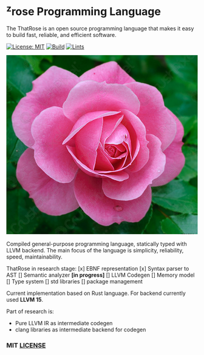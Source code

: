 # <sup>z</sup>rose Programming Language

The ThatRose is an open source programming language that makes it easy to 
build fast, reliable, and efficient software.

[![License: MIT](https://img.shields.io/badge/License-MIT-yellow.svg)](https://opensource.org/licenses/MIT)
[![Build](https://github.com/mrLSD/z-rose/actions/workflows/builds.yml/badge.svg)](https://github.com/mrLSD/z-rose/actions/workflows/builds.yml)
[![Lints](https://github.com/mrLSD/z-rose/actions/workflows/lints.yml/badge.svg)](https://github.com/mrLSD/z-rose/actions/workflows/lints.yml)


![ThatRose](img/that-rose.png)

Compiled general-purpose programming language, statically typed with LLVM backend. 
The main focus of the language is simplicity, reliability, speed, maintainability.

ThatRose in research stage:
[x] EBNF representation
[x] Syntax parser to AST
[] Semantic analyzer **[in progress]**
[] LLVM Codegen
[] Memory model
[] Type system
[] std libraries
[] package management

Current implementation based on Rust language. For backend currently
used **LLVM 15**.

Part of research is:
- Pure LLVM IR as intermediate codegen
- clang libraries as intermediate backend for codegen

### MIT [LICENSE](LICENSE)
